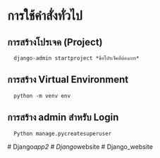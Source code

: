 #      การใช้คำสั่งทั่วไป

##      การสร้างโปรเจค (Project)
      
      django-admin startproject *ขื่อโปรเจ็คที่ต้องการ*

##      การสร้าง Virtual Environment
      
      python -m venv env

##      การสร้าง admin สำหรับ Login
      
      Python manage.pycreatesuperuser

#   D j a n g o _ a p p 2  
 #   D j a n g o _ w e b s i t e  
 #   D j a n g o _ w e b s i t e  
 